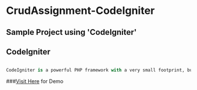 # CrudAssignment-CodeIgniter

## Sample Project using 'CodeIgniter'


## CodeIgniter

```python

CodeIgniter is a powerful PHP framework with a very small footprint, built for developers who need a simple and elegant toolkit to create full-featured web applications.

```


###[Visit Here](https://simplecrud-codeigniter.000webhostapp.com/) for Demo
